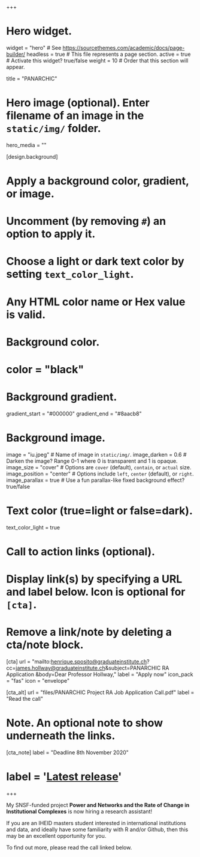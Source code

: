 +++
# Hero widget.
widget = "hero"  # See https://sourcethemes.com/academic/docs/page-builder/
headless = true  # This file represents a page section.
active = true  # Activate this widget? true/false
weight = 10  # Order that this section will appear.

title = "PANARCHIC"

# Hero image (optional). Enter filename of an image in the `static/img/` folder.
hero_media = ""

[design.background]
  # Apply a background color, gradient, or image.
  #   Uncomment (by removing `#`) an option to apply it.
  #   Choose a light or dark text color by setting `text_color_light`.
  #   Any HTML color name or Hex value is valid.

  # Background color.
  # color = "black"
  
  # Background gradient.
  gradient_start = "#000000"
  gradient_end = "#8aacb8"
  
  # Background image.
  image = "iu.jpeg"  # Name of image in `static/img/`.
  image_darken = 0.6  # Darken the image? Range 0-1 where 0 is transparent and 1 is opaque.
  image_size = "cover"  #  Options are `cover` (default), `contain`, or `actual` size.
  image_position = "center"  # Options include `left`, `center` (default), or `right`.
  image_parallax = true  # Use a fun parallax-like fixed background effect? true/false
  
  # Text color (true=light or false=dark).
  text_color_light = true

# Call to action links (optional).
#   Display link(s) by specifying a URL and label below. Icon is optional for `[cta]`.
#   Remove a link/note by deleting a cta/note block.
[cta]
  url = "mailto:henrique.sposito@graduateinstitute.ch?cc=james.hollway@graduateinstitute.ch&subject=PANARCHIC RA Application &body=Dear Professor Hollway,"
  label = "Apply now"
  icon_pack = "fas"
  icon = "envelope"
  
[cta_alt]
  url = "files/PANARCHIC Project RA Job Application Call.pdf"
  label = "Read the call"

# Note. An optional note to show underneath the links.
[cta_note]
  label = "Deadline 8th November 2020"
  # label = '<a class="js-github-release" href="https://sourcethemes.com/academic/updates" data-repo="gcushen/hugo-academic">Latest release<!-- V --></a>'
+++

My SNSF-funded project **Power and Networks and the Rate of Change in Institutional Complexes** 
is now hiring a research assistant!

If you are an IHEID masters student 
interested in international institutions and data,
and ideally have some familiarity with R and/or Github,
then this may be an excellent opportunity for you.

To find out more, please read the call linked below.

<!-- <span style="text-shadow: none;"><a class="github-button" href="https://github.com/gcushen/hugo-academic" data-icon="octicon-star" data-size="large" data-show-count="true" aria-label="Star this on GitHub">Star</a><script async defer src="https://buttons.github.io/buttons.js"></script></span> -->
